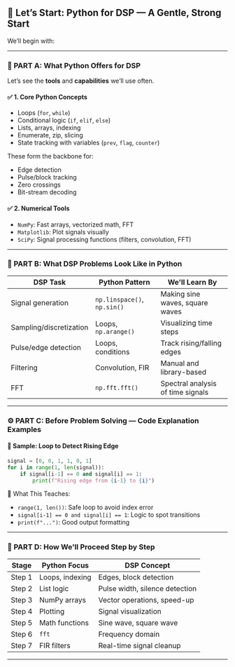 ## 🔰 Let’s Start: **Python for DSP — A Gentle, Strong Start**

We’ll begin with:

---

### 🧭 PART A: **What Python Offers for DSP**

Let’s see the **tools** and **capabilities** we’ll use often.

#### ✅ 1. **Core Python Concepts**

* Loops (`for`, `while`)
* Conditional logic (`if`, `elif`, `else`)
* Lists, arrays, indexing
* Enumerate, zip, slicing
* State tracking with variables (`prev`, `flag`, `counter`)

These form the backbone for:

* Edge detection
* Pulse/block tracking
* Zero crossings
* Bit-stream decoding

#### ✅ 2. **Numerical Tools**

* `NumPy`: Fast arrays, vectorized math, FFT
* `Matplotlib`: Plot signals visually
* `SciPy`: Signal processing functions (filters, convolution, FFT)

---

### 🧠 PART B: **What DSP Problems Look Like in Python**

| DSP Task                | Python Pattern              | We'll Learn By                    |
| ----------------------- | --------------------------- | --------------------------------- |
| Signal generation       | `np.linspace()`, `np.sin()` | Making sine waves, square waves   |
| Sampling/discretization | Loops, `np.arange()`        | Visualizing time steps            |
| Pulse/edge detection    | Loops, conditions           | Track rising/falling edges        |
| Filtering               | Convolution, FIR            | Manual and library-based          |
| FFT                     | `np.fft.fft()`              | Spectral analysis of time signals |

---

### ⚙️ PART C: **Before Problem Solving — Code Explanation Examples**

#### 🔎 Sample: Loop to Detect Rising Edge

```python
signal = [0, 0, 1, 1, 0, 1]
for i in range(1, len(signal)):
    if signal[i-1] == 0 and signal[i] == 1:
        print(f"Rising edge from {i-1} to {i}")
```

📘 What This Teaches:

* `range(1, len())`: Safe loop to avoid index error
* `signal[i-1] == 0 and signal[i] == 1`: Logic to spot transitions
* `print(f"...")`: Good output formatting

---

### 📘 PART D: How We'll Proceed Step by Step

| Stage  | Python Focus    | DSP Concept                    |
| ------ | --------------- | ------------------------------ |
| Step 1 | Loops, indexing | Edges, block detection         |
| Step 2 | List logic      | Pulse width, silence detection |
| Step 3 | NumPy arrays    | Vector operations, speed-up    |
| Step 4 | Plotting        | Signal visualization           |
| Step 5 | Math functions  | Sine wave, square wave         |
| Step 6 | `fft`           | Frequency domain               |
| Step 7 | FIR filters     | Real-time signal cleanup       |

---



